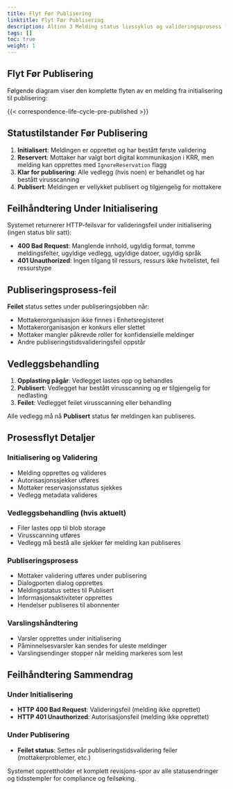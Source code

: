 ```yaml
---
title: Flyt Før Publisering
linktitle: Flyt Før Publisering
description: Altinn 3 Melding status livssyklus og valideringsprosess før publisering.
tags: []
toc: true
weight: 1
---
```


## Flyt Før Publisering

Følgende diagram viser den komplette flyten av en melding fra initialisering til publisering:

{{< correspondence-life-cycle-pre-published >}}

## Statustilstander Før Publisering

1. **Initialisert**: Meldingen er opprettet og har bestått første validering
2. **Reservert**: Mottaker har valgt bort digital kommunikasjon i KRR, men melding kan opprettes med `IgnoreReservation` flagg
3. **Klar for publisering**: Alle vedlegg (hvis noen) er behandlet og har bestått virusscanning
4. **Publisert**: Meldingen er vellykket publisert og tilgjengelig for mottakere

## Feilhåndtering Under Initialisering

Systemet returnerer HTTP-feilsvar for valideringsfeil under initialisering (ingen status blir satt):
- **400 Bad Request**: Manglende innhold, ugyldig format, tomme meldingsfelter, ugyldige vedlegg, ugyldige datoer, ugyldig språk
- **401 Unauthorized**: Ingen tilgang til ressurs, ressurs ikke hvitelistet, feil ressurstype

## Publiseringsprosess-feil

**Feilet** status settes under publiseringsjobben når:
- Mottakerorganisasjon ikke finnes i Enhetsregisteret
- Mottakerorganisasjon er konkurs eller slettet
- Mottaker mangler påkrevde roller for konfidensielle meldinger
- Andre publiseringstidsvalideringsfeil oppstår

## Vedleggsbehandling

1. **Opplasting pågår**: Vedlegget lastes opp og behandles
2. **Publisert**: Vedlegget har bestått virusscanning og er tilgjengelig for nedlasting
3. **Feilet**: Vedlegget feilet virusscanning eller behandling

Alle vedlegg må nå **Publisert** status før meldingen kan publiseres.

## Prosessflyt Detaljer

### Initialisering og Validering
- Melding opprettes og valideres
- Autorisasjonssjekker utføres
- Mottaker reservasjonsstatus sjekkes
- Vedlegg metadata valideres

### Vedleggsbehandling (hvis aktuelt)
- Filer lastes opp til blob storage
- Virusscanning utføres
- Vedlegg må bestå alle sjekker før melding kan publiseres

### Publiseringsprosess
- Mottaker validering utføres under publisering
- Dialogporten dialog opprettes
- Meldingsstatus settes til Publisert
- Informasjonsaktiviteter opprettes
- Hendelser publiseres til abonnenter

### Varslingshåndtering
- Varsler opprettes under initialisering
- Påminnelsesvarsler kan sendes for uleste meldinger
- Varslingsendinger stopper når melding markeres som lest

## Feilhåndtering Sammendrag

### Under Initialisering
- **HTTP 400 Bad Request**: Valideringsfeil (melding ikke opprettet)
- **HTTP 401 Unauthorized**: Autorisasjonsfeil (melding ikke opprettet)

### Under Publisering
- **Feilet status**: Settes når publiseringstidsvalidering feiler (mottakerproblemer, etc.)

Systemet opprettholder et komplett revisjons-spor av alle statusendringer og tidsstempler for compliance og feilsøking. 